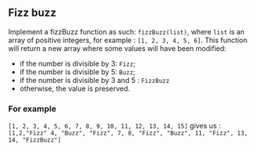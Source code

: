 ## Fizz buzz

Implement a fizzBuzz function as such: `fizzBuzz(list)`, where `list` is an array
of positive integers, for example : `[1, 2, 3, 4, 5, 6]`.
This function will return a new array where some values will have been modified:

- if the number is divisible by 3: `Fizz`;
- if the number is divisible by 5: `Buzz`;
- if the number is divisible by 3 and 5 : `FizzBuzz`
- otherwise, the value is preserved.

### For example

`[1, 2, 3, 4, 5, 6, 7, 8, 9, 10, 11, 12, 13, 14, 15]` gives us :
`[1,2,"Fizz" 4, "Buzz", "Fizz", 7, 8, "Fizz", "Buzz", 11, "Fizz", 13, 14, "FizzBuzz"]`
